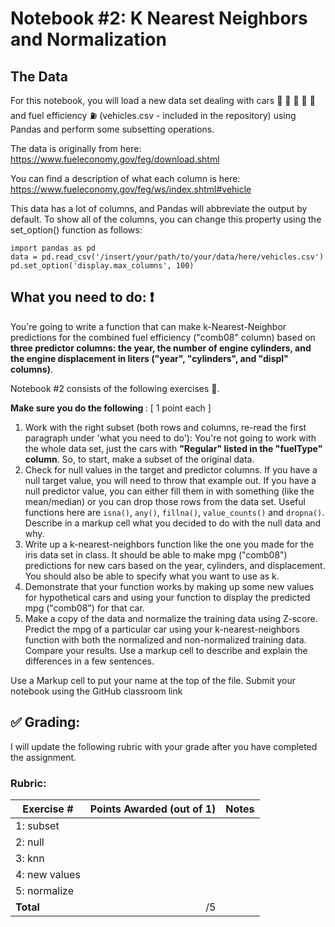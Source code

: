# Notebook #2: K Nearest Neighbors and Normalization

## The Data
For this notebook, you will load a new data set dealing with cars :articulated_lorry: :blue_car: :red_car: :taxi: :bus: and fuel efficiency :fuelpump: (vehicles.csv - included in the repository) using Pandas and perform some subsetting operations.

The data is originally from here: https://www.fueleconomy.gov/feg/download.shtml

You can find a description of what each column is here: https://www.fueleconomy.gov/feg/ws/index.shtml#vehicle

This data has a lot of columns, and Pandas will abbreviate the output by default. To show all of the columns, you can change this property using the set_option() function as follows:

`import pandas as pd` <br>
`data = pd.read_csv('/insert/your/path/to/your/data/here/vehicles.csv')` <br>
`pd.set_option('display.max_columns', 100)` <br>

## What you need to do: :exclamation:
You're going to write a function that can make k-Nearest-Neighbor predictions for the combined fuel efficiency ("comb08" column) based on **three predictor columns: the year, the number of engine cylinders, and the engine displacement in liters ("year", "cylinders", and "displ" columns)**.

Notebook #2 consists of the following exercises :muscle:. 

<b> Make sure you do the following </b>: [ 1 point each ]
1. Work with the right subset (both rows and columns, re-read the first paragraph under 'what you need to do'): You're not going to work with the whole data set, just the cars with <b>"Regular" listed in the "fuelType" column</b>. So, to start, make a subset of the original data.
2. Check for null values in the target and predictor columns. If you have a null target value, you will need to throw that example out. If you have a null predictor value, you can either fill them in with something (like the mean/median) or you can drop those rows from the data set. Useful functions here are `isna()`, `any()`, `fillna()`, `value_counts()` and `dropna()`. Describe in a markup cell what you decided to do with the null data and why.
3. Write up a k-nearest-neighbors function like the one you made for the iris data set in class. It should be able to make mpg ("comb08") predictions for new cars based on the year, cylinders, and displacement. You should also be able to specify what you want to use as k.
4. Demonstrate that your function works by making up some new values for hypothetical cars and using your function to display the predicted mpg ("comb08") for that car.
5. Make a copy of the data and normalize the training data using Z-score. Predict the mpg of a particular car using your k-nearest-neighbors function with both the normalized and non-normalized training data. Compare your results. Use a markup cell to describe and explain the differences in a few sentences.

Use a Markup cell to put your name at the top of the file. Submit your notebook using the GitHub classroom link


## :white_check_mark: Grading: 
I will update the following rubric with your grade after you have completed the assignment.
### Rubric:
| Exercise #  | Points Awarded (out of 1)  | Notes |
| --------- | -------------------: | --------- |
| 1: subset      |        |    |
| 2: null        |        |    | 
| 3: knn         |        |    |
| 4: new values  |        |    | 
| 5: normalize   |        |    |
| <b>Total       |      /5  | </b>   |
